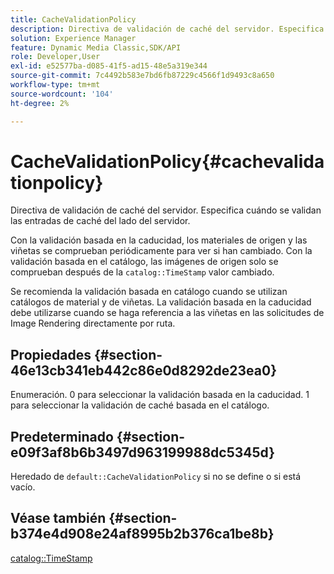 ```yaml
---
title: CacheValidationPolicy
description: Directiva de validación de caché del servidor. Especifica cuándo se validan las entradas de caché del lado del servidor.
solution: Experience Manager
feature: Dynamic Media Classic,SDK/API
role: Developer,User
exl-id: e52577ba-d085-41f5-ad15-48e5a319e344
source-git-commit: 7c4492b583e7bd6fb87229c4566f1d9493c8a650
workflow-type: tm+mt
source-wordcount: '104'
ht-degree: 2%

---
```


# CacheValidationPolicy{#cachevalidationpolicy}

Directiva de validación de caché del servidor. Especifica cuándo se validan las entradas de caché del lado del servidor.

Con la validación basada en la caducidad, los materiales de origen y las viñetas se comprueban periódicamente para ver si han cambiado. Con la validación basada en el catálogo, las imágenes de origen solo se comprueban después de la `catalog::TimeStamp` valor cambiado.

Se recomienda la validación basada en catálogo cuando se utilizan catálogos de material y de viñetas. La validación basada en la caducidad debe utilizarse cuando se haga referencia a las viñetas en las solicitudes de Image Rendering directamente por ruta.

## Propiedades {#section-46e13cb341eb442c86e0d8292de23ea0}

Enumeración. 0 para seleccionar la validación basada en la caducidad. 1 para seleccionar la validación de caché basada en el catálogo.

## Predeterminado {#section-e09f3af8b6b3497d963199988dc5345d}

Heredado de `default::CacheValidationPolicy` si no se define o si está vacío.

## Véase también {#section-b374e4d908e24af8995b2b376ca1be8b}

[catalog::TimeStamp](../../../../../ir-api/material-cat/image-rendering-api-ref/c-ir-material-catalog/c-ir-material-data-reference/r-ir-timestamp-dataref.md#reference-6daf7973dc4f4b4e9e8165756db7c319)
